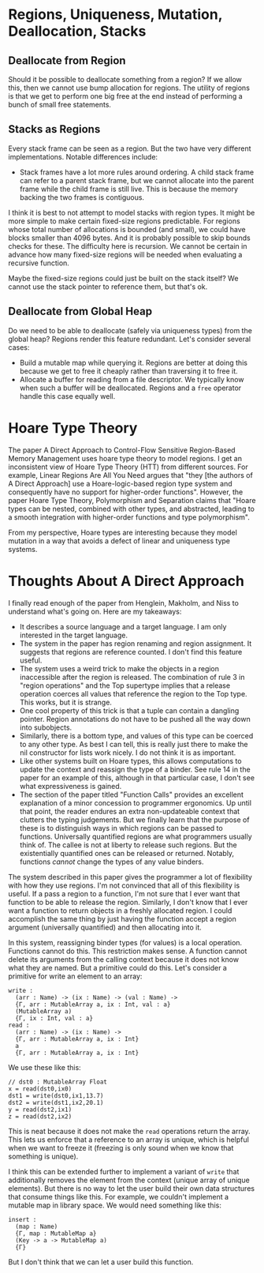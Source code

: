 # Regions, Uniqueness, Mutation, Deallocation, Stacks

## Deallocate from Region

Should it be possible to deallocate something from a region? If we allow
this, then we cannot use bump allocation for regions. The utility of
regions is that we get to perform one big free at the end instead of
performing a bunch of small free statements.

## Stacks as Regions

Every stack frame can be seen as a region. But the two have very
different implementations. Notable differences include:

* Stack frames have a lot more rules around ordering. A child
  stack frame can refer to a parent stack frame, but we cannot
  allocate into the parent frame while the child frame is still
  live. This is because the memory backing the two frames is
  contiguous.

I think it is best to not attempt to model stacks with region types.
It might be more simple to make certain fixed-size regions predictable.
For regions whose total number of allocations is bounded (and small),
we could have blocks smaller than 4096 bytes. And it is probably
possible to skip bounds checks for these. The difficulty here is
recursion. We cannot be certain in advance how many fixed-size regions
will be needed when evaluating a recursive function.

Maybe the fixed-size regions could just be built on the stack itself?
We cannot use the stack pointer to reference them, but that's ok.

## Deallocate from Global Heap

Do we need to be able to deallocate (safely via uniqueness types) from
the global heap? Regions render this feature redundant. Let's consider
several cases:

* Build a mutable map while querying it. Regions are better at doing this
  because we get to free it cheaply rather than traversing it to free it. 
* Allocate a buffer for reading from a file descriptor. We typically know
  when such a buffer will be deallocated. Regions and a `free` operator
  handle this case equally well.

# Hoare Type Theory

The paper A Direct Approach to Control-Flow Sensitive Region-Based Memory
Management uses hoare type theory to model regions. I get an inconsistent view
of Hoare Type Theory (HTT) from different sources. For example, Linear Regions
Are All You Need argues that "they [the authors of A Direct Approach] use a
Hoare-logic-based region type system and consequently have no support for
higher-order functions". However, the paper Hoare Type Theory, Polymorphism and
Separation claims that "Hoare types can be nested, combined with other types,
and abstracted, leading to a smooth integration with higher-order functions
and type polymorphism".

From my perspective, Hoare types are interesting because they model mutation
in a way that avoids a defect of linear and uniqueness type systems.

# Thoughts About A Direct Approach

I finally read enough of the paper from Henglein, Makholm, and Niss to
understand what's going on. Here are my takeaways:

* It describes a source language and a target language. I am only interested
  in the target language.
* The system in the paper has region renaming and region assignment. It
  suggests that regions are reference counted. I don't find this feature
  useful.
* The system uses a weird trick to make the objects in a region inaccessible
  after the region is released. The combination of rule 3 in "region operations"
  and the Top supertype implies that a release operation coerces all values
  that reference the region to the Top type. This works, but it is strange.
* One cool property of this trick is that a tuple can contain a dangling
  pointer. Region annotations do not have to be pushed all the way down
  into subobjects.
* Similarly, there is a bottom type, and values of this type can be coerced
  to any other type. As best I can tell, this is really just there to make
  the nil constructor for lists work nicely. I do not think it is as important.
* Like other systems built on Hoare types, this allows computations to
  update the context and reassign the type of a binder. See rule 14 in the
  paper for an example of this, although in that particular case, I don't
  see what expressiveness is gained.
* The section of the paper titled "Function Calls" provides an excellent
  explanation of a minor concession to programmer ergonomics. Up until
  that point, the reader endures an extra non-updateable context that
  clutters the typing judgements. But we finally learn that the purpose
  of these is to distinguish ways in which regions can be passed to
  functions. Universally quantified regions are what programmers usually
  think of. The callee is not at liberty to release such regions. But
  the existentially quantified ones can be released or returned.
  Notably, functions *cannot* change the types of any value binders.

The system described in this paper gives the programmer a lot of flexibility
with how they use regions. I'm not convinced that all of this flexibility
is useful. If a pass a region to a function, I'm not sure that I ever
want that function to be able to release the region. Similarly, I don't
know that I ever want a function to return objects in a freshly allocated
region. I could accomplish the same thing by just having the function accept
a region argument (universally quantified) and then allocating into it.

In this system, reassigning binder types (for values) is a local operation.
Functions cannot do this. This restriction makes sense. A function cannot
delete its arguments from the calling context because it does not know
what they are named. But a primitive could do this. Let's consider a
primitive for write an element to an array:

    write :
      (arr : Name) -> (ix : Name) -> (val : Name) ->
      {Γ, arr : MutableArray a, ix : Int, val : a}
      (MutableArray a)
      {Γ, ix : Int, val : a}
    read :
      (arr : Name) -> (ix : Name) ->
      {Γ, arr : MutableArray a, ix : Int}
      a
      {Γ, arr : MutableArray a, ix : Int}

We use these like this:

    // dst0 : MutableArray Float
    x = read(dst0,ix0)
    dst1 = write(dst0,ix1,13.7)
    dst2 = write(dst1,ix2,20.1)
    y = read(dst2,ix1)
    z = read(dst2,ix2)

This is neat because it does not make the `read` operations return the array.
This lets us enforce that a reference to an array is unique, which is helpful
when we want to freeze it (freezing is only sound when we know that something
is unique).

I think this can be extended further to implement a variant of `write` that
additionally removes the element from the context (unique array of unique
elements). But there is no way to let the user build their own data structures
that consume things like this. For example, we couldn't implement a mutable
map in library space. We would need something like this:

    insert :
      (map : Name)
      {Γ, map : MutableMap a}
      (Key -> a -> MutableMap a)
      {Γ}

But I don't think that we can let a user build this function.

